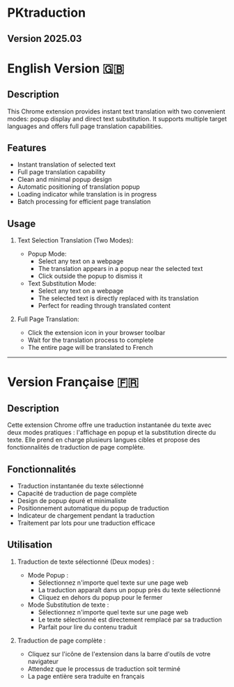 # PKtraduction
## Version 2025.03

# English Version 🇬🇧

## Description
This Chrome extension provides instant text translation with two convenient modes: popup display and direct text substitution. It supports multiple target languages and offers full page translation capabilities.

## Features
- Instant translation of selected text
- Full page translation capability
- Clean and minimal popup design
- Automatic positioning of translation popup
- Loading indicator while translation is in progress
- Batch processing for efficient page translation

## Usage
1. Text Selection Translation (Two Modes):
   - Popup Mode:
     * Select any text on a webpage
     * The translation appears in a popup near the selected text
     * Click outside the popup to dismiss it
   - Text Substitution Mode:
     * Select any text on a webpage
     * The selected text is directly replaced with its translation
     * Perfect for reading through translated content

2. Full Page Translation:
   - Click the extension icon in your browser toolbar
   - Wait for the translation process to complete
   - The entire page will be translated to French

---

# Version Française 🇫🇷

## Description
Cette extension Chrome offre une traduction instantanée du texte avec deux modes pratiques : l'affichage en popup et la substitution directe du texte. Elle prend en charge plusieurs langues cibles et propose des fonctionnalités de traduction de page complète.

## Fonctionnalités
- Traduction instantanée du texte sélectionné
- Capacité de traduction de page complète
- Design de popup épuré et minimaliste
- Positionnement automatique du popup de traduction
- Indicateur de chargement pendant la traduction
- Traitement par lots pour une traduction efficace

## Utilisation
1. Traduction de texte sélectionné (Deux modes) :
   - Mode Popup :
     * Sélectionnez n'importe quel texte sur une page web
     * La traduction apparaît dans un popup près du texte sélectionné
     * Cliquez en dehors du popup pour le fermer
   - Mode Substitution de texte :
     * Sélectionnez n'importe quel texte sur une page web
     * Le texte sélectionné est directement remplacé par sa traduction
     * Parfait pour lire du contenu traduit

2. Traduction de page complète :
   - Cliquez sur l'icône de l'extension dans la barre d'outils de votre navigateur
   - Attendez que le processus de traduction soit terminé
   - La page entière sera traduite en français